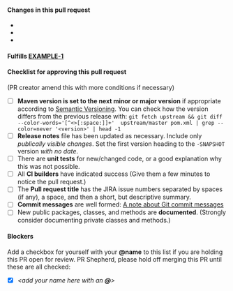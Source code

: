 #### Changes in this pull request

- 
- 
- 

#### Fulfills  [EXAMPLE-1](https://jira.datalogics.com/browse/EXAMPLE-1)

#### Checklist for approving this pull request

(PR creator amend this with more conditions if necessary)

- [ ] **Maven version is set to the next minor or major version** if appropriate according to [Semantic Versioning](http://semver.org). You can check how the version differs from the previous release with: ``git fetch upstream && git diff --color-words='[^<>[:space:]]+'  upstream/master pom.xml | grep --color=never '<version>' | head -1``
- [ ] **Release notes** file has been updated as necessary. Include only _publically visible changes_. Set the first version heading to the ``-SNAPSHOT`` version _with no date_.
- [ ] There are **unit tests** for new/changed code, or a good explanation why this was not possible.
- [ ] All **CI builders** have indicated success (Give them a few minutes to notice the pull request.)
- [ ] The **Pull request title** has the JIRA issue numbers separated by spaces (if any), a space, and then a short, but descriptive summary.
- [ ] **Commit messages** are well formed: [A note about Git commit messages](http://www.tpope.net/node/106)
- [ ] New public packages, classes, and methods are **documented**. (Strongly consider documenting private classes and methods.)

#### Blockers

Add a checkbox for yourself with your **&#64;name** to this list if you are holding this PR open for review. PR Shepherd, please hold off merging this PR until these are all checked:

- [x] _&lt;add your name here with an **@**>_
